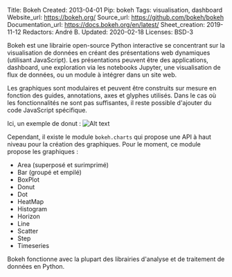 Title: Bokeh
Created: 2013-04-01
Pip: bokeh
Tags: visualisation, dashboard
Website_url: https://bokeh.org/
Source_url: https://github.com/bokeh/bokeh
Documentation_url: https://docs.bokeh.org/en/latest/
Sheet_creation: 2019-11-12
Redactors: André B.
Updated: 2020-02-18
Licenses: BSD-3





Bokeh est une librairie open-source Python interactive se concentrant sur la visualisation de données en créant des présentations web dynamiques (utilisant JavaScript). Les présentations peuvent être des applications, dashboard, une exploration via les notebooks Jupyter, une visualisation de flux de données, ou un module à intégrer dans un site web.

Les graphiques sont modulaires et peuvent être construits sur mesure en fonction des guides, annotations, axes et glyphes utilisés. Dans le cas où les fonctionnalités ne sont pas suffisantes, il reste possible d'ajouter du code JavaScript spécifique.

Ici, un exemple de donut :
![Alt text]({static}/res/bokeh.png)

Cependant, il existe le module `bokeh.charts` qui propose une API à haut niveau pour la création des graphiques. Pour le moment, ce module propose les graphiques :

* Area (superposé et surimprimé)
* Bar (groupé et empilé)
* BoxPlot
* Donut
* Dot
* HeatMap
* Histogram
* Horizon
* Line
* Scatter
* Step
* Timeseries

Bokeh fonctionne avec la plupart des librairies d'analyse et de traitement de données en Python.

